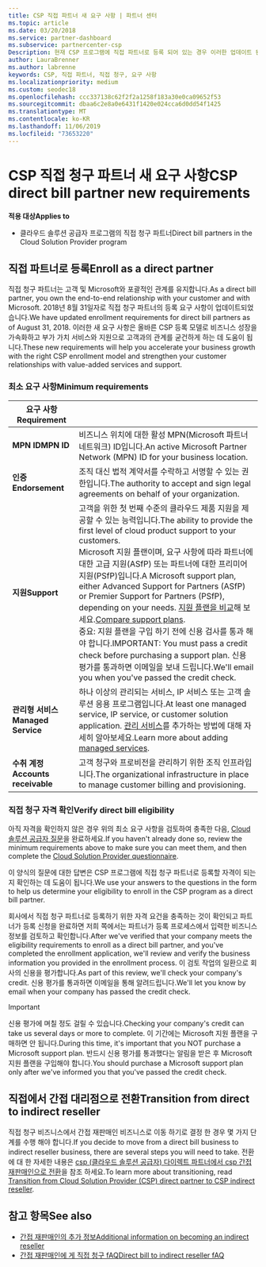 ```yaml
---
title: CSP 직접 파트너 새 요구 사항 | 파트너 센터
ms.topic: article
ms.date: 03/20/2018
ms.service: partner-dashboard
ms.subservice: partnercenter-csp
Description: 현재 CSP 프로그램에 직접 파트너로 등록 되어 있는 경우 이러한 업데이트 된 지원 및 서비스 요구 사항을 충족 하도록 준비 해야 합니다.
author: LauraBrenner
ms.author: labrenne
keywords: CSP, 직접 파트너, 직접 청구, 요구 사항
ms.localizationpriority: medium
ms.custom: seodec18
ms.openlocfilehash: ccc337138c62f2f2a1258f183a30e0ca09652f53
ms.sourcegitcommit: dbaa6c2e8a0e6431f1420e024cca6d0dd54f1425
ms.translationtype: MT
ms.contentlocale: ko-KR
ms.lasthandoff: 11/06/2019
ms.locfileid: "73653220"
---
```

# <a name="csp-direct-bill-partner-new-requirements"></a><span data-ttu-id="5a25a-104">CSP 직접 청구 파트너 새 요구 사항</span><span class="sxs-lookup"><span data-stu-id="5a25a-104">CSP direct bill partner new requirements</span></span>

<span data-ttu-id="5a25a-105">**적용 대상**</span><span class="sxs-lookup"><span data-stu-id="5a25a-105">**Applies to**</span></span>

- <span data-ttu-id="5a25a-106">클라우드 솔루션 공급자 프로그램의 직접 청구 파트너</span><span class="sxs-lookup"><span data-stu-id="5a25a-106">Direct bill partners in the Cloud Solution Provider program</span></span>

## <a name="enroll-as-a-direct-partner"></a><span data-ttu-id="5a25a-107">직접 파트너로 등록</span><span class="sxs-lookup"><span data-stu-id="5a25a-107">Enroll as a direct partner</span></span>

<span data-ttu-id="5a25a-108">직접 청구 파트너는 고객 및 Microsoft와 포괄적인 관계를 유지합니다.</span><span class="sxs-lookup"><span data-stu-id="5a25a-108">As a direct bill partner, you own the end-to-end relationship with your customer and with Microsoft.</span></span> <span data-ttu-id="5a25a-109">2018년 8월 31일자로 직접 청구 파트너의 등록 요구 사항이 업데이트되었습니다.</span><span class="sxs-lookup"><span data-stu-id="5a25a-109">We have updated enrollment requirements for direct bill partners as of August 31, 2018.</span></span> <span data-ttu-id="5a25a-110">이러한 새 요구 사항은 올바른 CSP 등록 모델로 비즈니스 성장을 가속화하고 부가 가치 서비스와 지원으로 고객과의 관계를 굳건하게 하는 데 도움이 됩니다.</span><span class="sxs-lookup"><span data-stu-id="5a25a-110">These new requirements will help you accelerate your business growth with the right CSP enrollment model and strengthen your customer relationships with value-added services and support.</span></span>

### <a name="minimum-requirements"></a><span data-ttu-id="5a25a-111">최소 요구 사항</span><span class="sxs-lookup"><span data-stu-id="5a25a-111">Minimum requirements</span></span>

|<span data-ttu-id="5a25a-112">**요구 사항**</span><span class="sxs-lookup"><span data-stu-id="5a25a-112">**Requirement**</span></span>|                             |
|--------------------------------|--------------------------------------------------------------|
|<span data-ttu-id="5a25a-113">**MPN ID**</span><span class="sxs-lookup"><span data-stu-id="5a25a-113">**MPN ID**</span></span>   |<span data-ttu-id="5a25a-114">비즈니스 위치에 대한 활성 MPN(Microsoft 파트너 네트워크) ID입니다.</span><span class="sxs-lookup"><span data-stu-id="5a25a-114">An active Microsoft Partner Network (MPN) ID for your business location.</span></span>    |
|<span data-ttu-id="5a25a-115">**인증**</span><span class="sxs-lookup"><span data-stu-id="5a25a-115">**Endorsement**</span></span>   |<span data-ttu-id="5a25a-116">조직 대신 법적 계약서를 수락하고 서명할 수 있는 권한입니다.</span><span class="sxs-lookup"><span data-stu-id="5a25a-116">The authority to accept and sign legal agreements on behalf of your organization.</span></span>|
|<span data-ttu-id="5a25a-117">**지원**</span><span class="sxs-lookup"><span data-stu-id="5a25a-117">**Support**</span></span>   |<span data-ttu-id="5a25a-118">고객을 위한 첫 번째 수준의 클라우드 제품 지원을 제공할 수 있는 능력입니다.</span><span class="sxs-lookup"><span data-stu-id="5a25a-118">The ability to provide the first level of cloud product support to your customers.</span></span> <br><span data-ttu-id="5a25a-119">Microsoft 지원 플랜이며, 요구 사항에 따라 파트너에 대한 고급 지원(ASfP) 또는 파트너에 대한 프리미어 지원(PSfP)입니다.</span><span class="sxs-lookup"><span data-stu-id="5a25a-119">A Microsoft support plan, either Advanced Support for Partners (ASfP) or Premier Support for Partners (PSfP), depending on your needs.</span></span> <span data-ttu-id="5a25a-120">[지원 플랜을 비교](https://partner.microsoft.com/support/partnersupport)해 보세요.</span><span class="sxs-lookup"><span data-stu-id="5a25a-120">[Compare support plans](https://partner.microsoft.com/support/partnersupport).</span></span><br> <span data-ttu-id="5a25a-121">중요: 지원 플랜을 구입 하기 전에 신용 검사를 통과 해야 합니다.</span><span class="sxs-lookup"><span data-stu-id="5a25a-121">IMPORTANT: You must pass a credit check before purchasing a support plan.</span></span> <span data-ttu-id="5a25a-122">신용 평가를 통과하면 이메일을 보내 드립니다.</span><span class="sxs-lookup"><span data-stu-id="5a25a-122">We'll email you when you've passed the credit check.</span></span> |
|<span data-ttu-id="5a25a-123">**관리형 서비스**</span><span class="sxs-lookup"><span data-stu-id="5a25a-123">**Managed Service**</span></span>   |<span data-ttu-id="5a25a-124">하나 이상의 관리되는 서비스, IP 서비스 또는 고객 솔루션 응용 프로그램입니다.</span><span class="sxs-lookup"><span data-stu-id="5a25a-124">At least one managed service, IP service, or customer solution application.</span></span> <span data-ttu-id="5a25a-125">[관리 서비스](https://partner.microsoft.com/business-opportunities/managed-services-provider)를 추가하는 방법에 대해 자세히 알아보세요.</span><span class="sxs-lookup"><span data-stu-id="5a25a-125">Learn more about adding [managed services](https://partner.microsoft.com/business-opportunities/managed-services-provider).</span></span>|
|<span data-ttu-id="5a25a-126">**수취 계정**</span><span class="sxs-lookup"><span data-stu-id="5a25a-126">**Accounts receivable**</span></span> |<span data-ttu-id="5a25a-127">고객 청구와 프로비전을 관리하기 위한 조직 인프라입니다.</span><span class="sxs-lookup"><span data-stu-id="5a25a-127">The organizational infrastructure in place to manage customer billing and provisioning.</span></span>

### <a name="verify-direct-bill-eligibility"></a><span data-ttu-id="5a25a-128">직접 청구 자격 확인</span><span class="sxs-lookup"><span data-stu-id="5a25a-128">Verify direct bill eligibility</span></span>

<span data-ttu-id="5a25a-129">아직 자격을 확인하지 않은 경우 위의 최소 요구 사항을 검토하여 충족한 다음, [Cloud 솔루션 공급자 질문](https://partner.microsoft.com/cloud-solution-provider/assessment)을 완료하세요.</span><span class="sxs-lookup"><span data-stu-id="5a25a-129">If you haven't already done so, review the minimum requirements above to make sure you can meet them, and then complete the [Cloud Solution Provider questionnaire](https://partner.microsoft.com/cloud-solution-provider/assessment).</span></span>

<span data-ttu-id="5a25a-130">이 양식의 질문에 대한 답변은 CSP 프로그램에 직접 청구 파트너로 등록할 자격이 되는지 확인하는 데 도움이 됩니다.</span><span class="sxs-lookup"><span data-stu-id="5a25a-130">We use your answers to the questions in the form to help us determine your eligibility to enroll in the CSP program as a direct bill partner.</span></span>

<span data-ttu-id="5a25a-131">회사에서 직접 청구 파트너로 등록하기 위한 자격 요건을 충족하는 것이 확인되고 파트너가 등록 신청을 완료하면 저희 쪽에서는 파트너가 등록 프로세스에서 입력한 비즈니스 정보를 검토하고 확인합니다.</span><span class="sxs-lookup"><span data-stu-id="5a25a-131">After we've verified that your company meets the eligibility requirements to enroll as a direct bill partner, and you've completed the enrollment application, we'll review and verify the business information you provided in the enrollment process.</span></span> <span data-ttu-id="5a25a-132">이 검토 작업의 일환으로 회사의 신용을 평가합니다.</span><span class="sxs-lookup"><span data-stu-id="5a25a-132">As part of this review, we'll check your company's credit.</span></span> <span data-ttu-id="5a25a-133">신용 평가를 통과하면 이메일을 통해 알려드립니다.</span><span class="sxs-lookup"><span data-stu-id="5a25a-133">We'll let you know by email when your company has passed the credit check.</span></span>

>[!IMPORTANT]
><span data-ttu-id="5a25a-134">신용 평가에 며칠 정도 걸릴 수 있습니다.</span><span class="sxs-lookup"><span data-stu-id="5a25a-134">Checking your company's credit can take us several days or more to complete.</span></span> <span data-ttu-id="5a25a-135">이 기간에는 Microsoft 지원 플랜을 구매하면 안 됩니다.</span><span class="sxs-lookup"><span data-stu-id="5a25a-135">During this time, it's important that you NOT purchase a Microsoft support plan.</span></span> <span data-ttu-id="5a25a-136">반드시 신용 평가를 통과했다는 알림을 받은 후 Microsoft 지원 플랜을 구입해야 합니다.</span><span class="sxs-lookup"><span data-stu-id="5a25a-136">You should purchase a Microsoft support plan only after we've informed you that you've passed the credit check.</span></span>

## <a name="transition-from-direct-to-indirect-reseller"></a><span data-ttu-id="5a25a-137">직접에서 간접 대리점으로 전환</span><span class="sxs-lookup"><span data-stu-id="5a25a-137">Transition from direct to indirect reseller</span></span>

<span data-ttu-id="5a25a-138">직접 청구 비즈니스에서 간접 재판매인 비즈니스로 이동 하기로 결정 한 경우 몇 가지 단계를 수행 해야 합니다.</span><span class="sxs-lookup"><span data-stu-id="5a25a-138">If you decide to move from a direct bill business to indirect reseller business, there are several steps you will need to take.</span></span> <span data-ttu-id="5a25a-139">전환에 대 한 자세한 내용은 [csp (클라우드 솔루션 공급자) 다이렉트 파트너에서 csp 간접 재판매인으로 전환](transition-direct-to-indirect.md)을 참조 하세요.</span><span class="sxs-lookup"><span data-stu-id="5a25a-139">To learn more about transitioning, read [Transition from Cloud Solution Provider (CSP) direct partner to CSP indirect reseller](transition-direct-to-indirect.md).</span></span> 

## <a name="see-also"></a><span data-ttu-id="5a25a-140">참고 항목</span><span class="sxs-lookup"><span data-stu-id="5a25a-140">See also</span></span>

- [<span data-ttu-id="5a25a-141">간접 재판매인의 추가 정보</span><span class="sxs-lookup"><span data-stu-id="5a25a-141">Additional information on becoming an indirect reseller</span></span>](https://assetsprod.microsoft.com/csp-directbill-to-indirect-transition.pdf)
- [<span data-ttu-id="5a25a-142">간접 재판매인에 게 직접 청구 fAQ</span><span class="sxs-lookup"><span data-stu-id="5a25a-142">Direct bill to indirect reseller fAQ</span></span>](https://assetsprod.microsoft.com/mpn/direct-bill-partner-faq.pdf)
